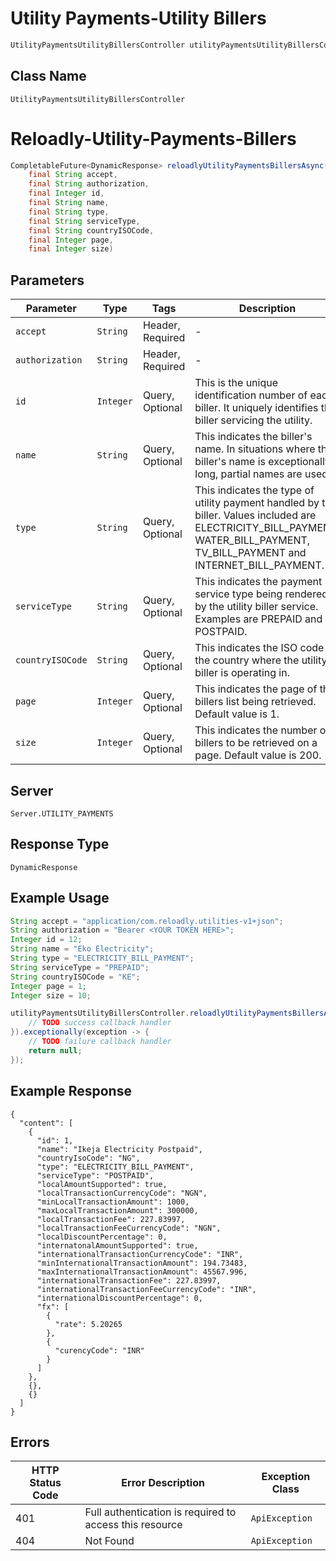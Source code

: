 # Utility Payments-Utility Billers

```java
UtilityPaymentsUtilityBillersController utilityPaymentsUtilityBillersController = client.getUtilityPaymentsUtilityBillersController();
```

## Class Name

`UtilityPaymentsUtilityBillersController`


# Reloadly-Utility-Payments-Billers

```java
CompletableFuture<DynamicResponse> reloadlyUtilityPaymentsBillersAsync(
    final String accept,
    final String authorization,
    final Integer id,
    final String name,
    final String type,
    final String serviceType,
    final String countryISOCode,
    final Integer page,
    final Integer size)
```

## Parameters

| Parameter | Type | Tags | Description |
|  --- | --- | --- | --- |
| `accept` | `String` | Header, Required | - |
| `authorization` | `String` | Header, Required | - |
| `id` | `Integer` | Query, Optional | This is the unique identification number of each biller. It uniquely identifies the biller servicing the utility. |
| `name` | `String` | Query, Optional | This indicates the biller's name. In situations where the biller's name is exceptionally long, partial names are used. |
| `type` | `String` | Query, Optional | This indicates the type of utility payment handled by the biller. Values included are ELECTRICITY_BILL_PAYMENT, WATER_BILL_PAYMENT, TV_BILL_PAYMENT and INTERNET_BILL_PAYMENT. |
| `serviceType` | `String` | Query, Optional | This indicates the payment service type being rendered by the utility biller service. Examples are PREPAID and POSTPAID. |
| `countryISOCode` | `String` | Query, Optional | This indicates the ISO code of the country where the utility biller is operating in. |
| `page` | `Integer` | Query, Optional | This indicates the page of the billers list being retrieved. Default value is 1. |
| `size` | `Integer` | Query, Optional | This indicates the number of billers to be retrieved on a page. Default value is 200. |

## Server

`Server.UTILITY_PAYMENTS`

## Response Type

`DynamicResponse`

## Example Usage

```java
String accept = "application/com.reloadly.utilities-v1+json";
String authorization = "Bearer <YOUR TOKEN HERE>";
Integer id = 12;
String name = "Eko Electricity";
String type = "ELECTRICITY_BILL_PAYMENT";
String serviceType = "PREPAID";
String countryISOCode = "KE";
Integer page = 1;
Integer size = 10;

utilityPaymentsUtilityBillersController.reloadlyUtilityPaymentsBillersAsync(accept, authorization, id, name, type, serviceType, countryISOCode, page, size).thenAccept(result -> {
    // TODO success callback handler
}).exceptionally(exception -> {
    // TODO failure callback handler
    return null;
});
```

## Example Response

```
{
  "content": [
    {
      "id": 1,
      "name": "Ikeja Electricity Postpaid",
      "countryIsoCode": "NG",
      "type": "ELECTRICITY_BILL_PAYMENT",
      "serviceType": "POSTPAID",
      "localAmountSupported": true,
      "localTransactionCurrencyCode": "NGN",
      "minLocalTransactionAmount": 1000,
      "maxLocalTransactionAmount": 300000,
      "localTransactionFee": 227.83997,
      "localTransactionFeeCurrencyCode": "NGN",
      "localDiscountPercentage": 0,
      "internatonalAmountSupported": true,
      "internationalTransactionCurrencyCode": "INR",
      "minInternationalTransactionAmount": 194.73483,
      "maxInternationalTransactionAmount": 45567.996,
      "internationalTransactionFee": 227.83997,
      "internationalTransactionFeeCurrencyCode": "INR",
      "internationalDiscountPercentage": 0,
      "fx": [
        {
          "rate": 5.20265
        },
        {
          "curencyCode": "INR"
        }
      ]
    },
    {},
    {}
  ]
}
```

## Errors

| HTTP Status Code | Error Description | Exception Class |
|  --- | --- | --- |
| 401 | Full authentication is required to access this resource | `ApiException` |
| 404 | Not Found | `ApiException` |

